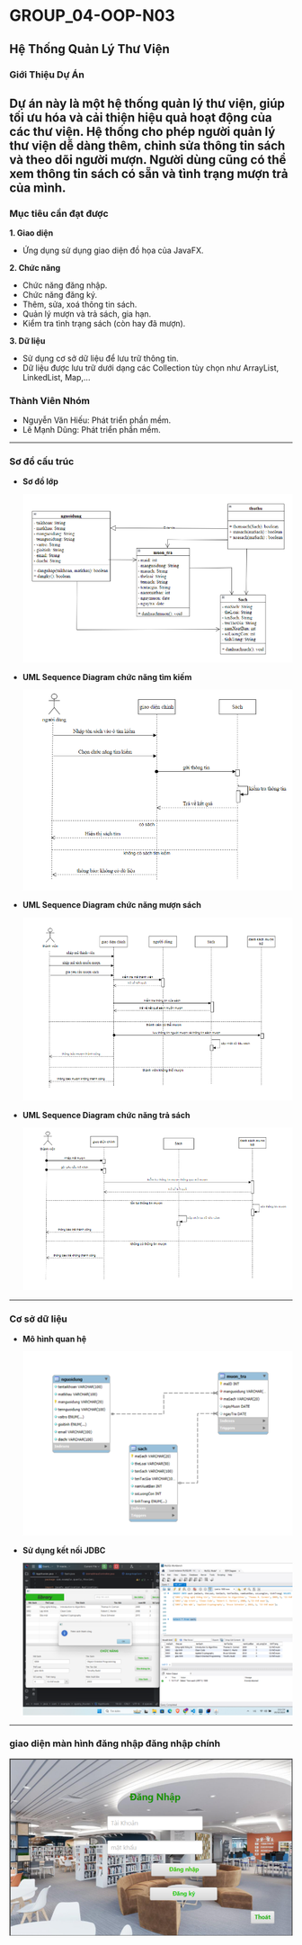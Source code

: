 # GROUP_04-OOP-N03

## Hệ Thống Quản Lý Thư Viện

### Giới Thiệu Dự Án
Dự án này là một hệ thống quản lý thư viện, giúp tối ưu hóa và cải thiện hiệu quả hoạt động của các thư viện. Hệ thống cho phép người quản lý thư viện dễ dàng thêm, chỉnh sửa thông tin sách và theo dõi người mượn.
Người dùng cũng có thể xem thông tin sách có sẵn và tình trạng mượn trả của mình.
---

### Mục tiêu cần đạt được
**1. Giao diện**
   - Ứng dụng sử dụng giao diện đồ họa của JavaFX.  

**2. Chức năng**
   - Chức năng đăng nhập.  
   - Chức năng đăng ký.  
   - Thêm, sửa, xoá thông tin sách.  
   - Quản lý mượn và trả sách, gia hạn.  
   - Kiểm tra tình trạng sách (còn hay đã mượn).  

**3. Dữ liệu**
   - Sử dụng cơ sở dữ liệu để lưu trữ thông tin.  
   - Dữ liệu được lưu trữ dưới dạng các Collection tùy chọn như ArrayList, LinkedList, Map,...

### Thành Viên Nhóm
   - Nguyễn Văn Hiếu: Phát triển phần mềm.
   - Lê Mạnh Dũng: Phát triển phần mềm.

---

### Sơ đồ cấu trúc

   - **Sơ đồ lớp**

     ![Sơ đồ cấu trúc](./image/Class%20Diagram.png)
  
   - **UML Sequence Diagram chức năng tìm kiếm**

     ![UML Sequence Diagram chức năng tìm kiếm](./image/UML%20chucnangtimkiem.png)

   - **UML Sequence Diagram chức năng mượn sách**

     ![UML Sequence Diagram chức năng mượn sách](./image/UMLmuonsach.png)

   - **UML Sequence Diagram chức năng trả sách**

     ![UML Sequence Diagram chức năng trả sách](./image/UMLtrasach.png)
     
---  

### Cơ sở dữ liệu

   - **Mô hình quan hệ**
     
     ![Mô hình quan hệ](./image/mohinhquanhe.png)

   - **Sử dụng kết nối JDBC**

     ![JDBC](./image/motaketnoisql.png)

---

### giao diện màn hình đăng nhập đăng nhập chính
![giaodienchinh.png](./image/giaodienchinh.png)
